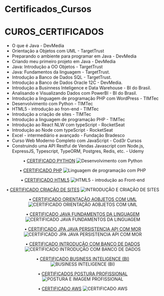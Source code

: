 # Certificados_Cursos


# CUROS_CERTIFICADOS
* O que é Java - DevMedia
* Orientação a Objetos com UML - TargetTrust
* Preparando o ambiente para programar em Java - DevMedia
* Criando meu primeiro projeto em Java - DevMedia
* Java: Introdução a OO Objetos - TargetTrust
* Java: Fundamentos da linguagem - TargetTrust.
* Introdução a Banco de Dados SQL - TargetTrust.
* Introdução a Banco de Dados Oracle 12C - DevMedia.
* Introdução a Businness Inteligence e Data Warehouse - BI do Brasil.
* Analisando e Visualizando Dados com PowerBI - BI do Brasil.
* Introdução a linguagem de programação PHP com WordPress - TIMTec
* Desenvolvimento com Python - TIMTec
* HTML5 - introdução ao fron-end - TIMTec
* Introdução a criação de sites -  TIMTec
* Introdução a linguagem de programação PHP - TIMTec
* Introdução ao React NLW com typeScript - RocketSeat
* Introdução ao Node com typeScript - RocketSeat
* Excel - intermediário e avançado - Fundação Bradesco
* Curso Web Moderno Completo com JavaScript - Cod3r Cursos 
* Construindo uma API Restful de Vendas Javascript com Node.js, ExpressJS, Typescript, TypeORM, Postgres,
 Redis, etc. - Udemy


<p align="center">
 •  <a href="#apresentacao">CERTIFICADO PYTHON</a> 
 <img src="https://user-images.githubusercontent.com/36546342/257875281-e831d989-4783-41e4-a8d4-6795890f936d.JPG" 
 alt="Desenvolvimento com Python"> 
</p>

<p align="center">
 •  <a href="#apresentacao">CERTIFICADO PHP</a> 
 <img src="https://github.com/Luciara-Abreu/Certificados_Apostilas-Cursos/assets/36546342/598c52d9-d8ea-4207-9ff9-34b99ef4fbac"
 alt="Linguagem de programação com PHP"> 
</p>


<p align="center">
 •  <a href="#apresentacao">CERTIFICADO HTML5</a> 
<img src="https://github.com/Luciara-Abreu/Certificados_Apostilas-Cursos/assets/36546342/125324f1-86cd-42dc-baf4-4a6d255c09dd" 
alt="HTML5 - introdução ao Front-end"> 
</p>

<p align="center">
 •  <a href="#apresentacao">CERTIFICADO CRIAÇÃO DE SITES</a>  
 <img src="https://github.com/Luciara-Abreu/Certificados_Apostilas-Cursos/assets/36546342/d602a078-a743-44ca-9991-4c3038de87c0"
 alt="INTRODUÇÃO E CRIAÇÃO DE SITES"> 
</p>

<p align="center">
 •  <a href="#apresentacao">CERTIFICADO ORIENTAÇÃO AOBJETOS COM UML</a>  
 <img src="https://github.com/Luciara-Abreu/Certificados_Apostilas-Cursos/assets/36546342/ede759fe-7276-4fc1-8292-a5f8c057fbdf"
 alt="CERTIFICADO ORIENTAÇÃO AOBJETOS COM UML"> 
</p>

<p align="center">
 •  <a href="#apresentacao">CERTIFICADO JAVA FUNDAMENTOS DA LINGUAGEM</a>  
 <img src="https://github.com/Luciara-Abreu/Certificados_Apostilas-Cursos/assets/36546342/761760ad-a167-4edc-bcd0-83873a400b74"
 alt="CERTIFICADO JAVA FUNDAMENTOS DA LINGUAGEM"> 
</p>

<p align="center">
 •  <a href="#apresentacao">CERTIFICADO JPA JAVA PERSISTENCIA API COM MOR</a>  
 <img src="https://github.com/Luciara-Abreu/Certificados_Apostilas-Cursos/assets/36546342/c3dd5189-b86d-4e6a-8a8b-52477cee0479"
 alt="CERTIFICADO JPA JAVA PERSISTENCIA API COM MOR"> 
</p>

<p align="center">
 •  <a href="#apresentacao">CERTIFICADO INTRODUÇÃO COM BANCO DE DADOS</a>  
 <img src="https://github.com/Luciara-Abreu/Certificados_Apostilas-Cursos/assets/36546342/0594faa5-b6c0-4d3f-bc07-17541ce16cdc"
 alt="CERTIFICADO INTRODUÇÃO COM BANCO DE DADOS"> 
</p>


<p align="center">
 •  <a href="#apresentacao">CERTIFICADO BUSINESS INTELIGENCE (BI)</a> 
 <img src="https://user-images.githubusercontent.com/36546342/257874737-c2f9195f-f8f2-428b-adf3-28042accfdf7.JPG" 
 alt="BUSINESS INTELIGENCE (BI)">
</p>

<p align="center">
 •  <a href="#apresentacao">CERTIFICADOS POSTURA PROFISSIONAL</a>   
<img src="https://github.com/Luciara-Abreu/Certificados_Apostilas-Cursos/assets/36546342/c8209b47-1688-46b5-a19f-708b5e88c4ef"
alt="POSTURA E IMAGEM PROFISSIONAL"> 
</p>

<p align="center">
 •  <a href="#apresentacao">CERTIFICADO AWS</a> 
 <img src="https://user-images.githubusercontent.com/36546342/257873791-976c9db2-0685-4f60-9c53-2f544427ae06.jpg"
 alt="CERTIFICADO AWS">
</p>
